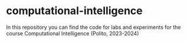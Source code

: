 # computational-intelligence
In this repository you can find the code for labs and experiments for the course Computational Intelligence (Polito, 2023-2024)
